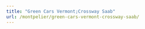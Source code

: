 ```yaml
---
title: "Green Cars Vermont;Crossway Saab"
url: /montpelier/green-cars-vermont-crossway-saab/
---
```

